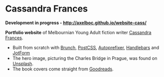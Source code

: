 # Cassandra Frances

**Development in progress - http://axelboc.github.io/website-cass/**

**Portfolio website** of Melbournian Young Adult fiction writer [Cassandra Frances](https://twitter.com/CassandraFrance).

- Built from scratch with [Brunch](http://brunch.io/), [PostCSS](https://github.com/postcss/postcss), [Autoprefixer](https://github.com/postcss/autoprefixer), [Handlebars](http://handlebarsjs.com/) and [JotForm](http://www.jotform.com)
- The hero image, picturing the Charles Bridge in Prague, was found on [Unsplash](https://unsplash.com/search?utf8=%E2%9C%93&keyword=prague).
- The book covers come straight from [Goodreads](https://www.goodreads.com/).

